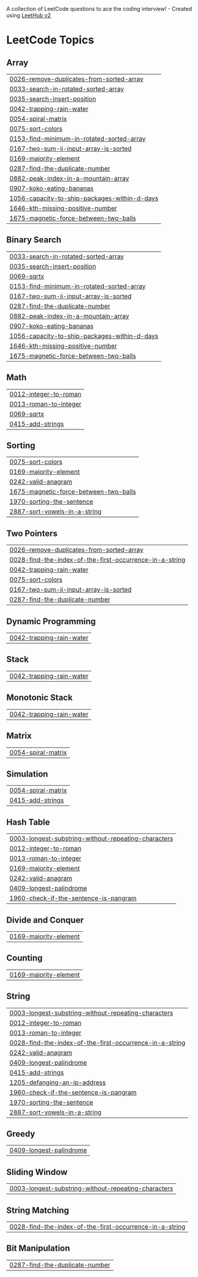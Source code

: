 A collection of LeetCode questions to ace the coding interview! - Created using [LeetHub v2](https://github.com/arunbhardwaj/LeetHub-2.0)
<!---LeetCode Topics Start-->
# LeetCode Topics
## Array
|  |
| ------- |
| [0026-remove-duplicates-from-sorted-array](https://github.com/DevSarveshX/leetcode-solutions/tree/master/0026-remove-duplicates-from-sorted-array) |
| [0033-search-in-rotated-sorted-array](https://github.com/DevSarveshX/leetcode-solutions/tree/master/0033-search-in-rotated-sorted-array) |
| [0035-search-insert-position](https://github.com/DevSarveshX/leetcode-solutions/tree/master/0035-search-insert-position) |
| [0042-trapping-rain-water](https://github.com/DevSarveshX/leetcode-solutions/tree/master/0042-trapping-rain-water) |
| [0054-spiral-matrix](https://github.com/DevSarveshX/leetcode-solutions/tree/master/0054-spiral-matrix) |
| [0075-sort-colors](https://github.com/DevSarveshX/leetcode-solutions/tree/master/0075-sort-colors) |
| [0153-find-minimum-in-rotated-sorted-array](https://github.com/DevSarveshX/leetcode-solutions/tree/master/0153-find-minimum-in-rotated-sorted-array) |
| [0167-two-sum-ii-input-array-is-sorted](https://github.com/DevSarveshX/leetcode-solutions/tree/master/0167-two-sum-ii-input-array-is-sorted) |
| [0169-majority-element](https://github.com/DevSarveshX/leetcode-solutions/tree/master/0169-majority-element) |
| [0287-find-the-duplicate-number](https://github.com/DevSarveshX/leetcode-solutions/tree/master/0287-find-the-duplicate-number) |
| [0882-peak-index-in-a-mountain-array](https://github.com/DevSarveshX/leetcode-solutions/tree/master/0882-peak-index-in-a-mountain-array) |
| [0907-koko-eating-bananas](https://github.com/DevSarveshX/leetcode-solutions/tree/master/0907-koko-eating-bananas) |
| [1056-capacity-to-ship-packages-within-d-days](https://github.com/DevSarveshX/leetcode-solutions/tree/master/1056-capacity-to-ship-packages-within-d-days) |
| [1646-kth-missing-positive-number](https://github.com/DevSarveshX/leetcode-solutions/tree/master/1646-kth-missing-positive-number) |
| [1675-magnetic-force-between-two-balls](https://github.com/DevSarveshX/leetcode-solutions/tree/master/1675-magnetic-force-between-two-balls) |
## Binary Search
|  |
| ------- |
| [0033-search-in-rotated-sorted-array](https://github.com/DevSarveshX/leetcode-solutions/tree/master/0033-search-in-rotated-sorted-array) |
| [0035-search-insert-position](https://github.com/DevSarveshX/leetcode-solutions/tree/master/0035-search-insert-position) |
| [0069-sqrtx](https://github.com/DevSarveshX/leetcode-solutions/tree/master/0069-sqrtx) |
| [0153-find-minimum-in-rotated-sorted-array](https://github.com/DevSarveshX/leetcode-solutions/tree/master/0153-find-minimum-in-rotated-sorted-array) |
| [0167-two-sum-ii-input-array-is-sorted](https://github.com/DevSarveshX/leetcode-solutions/tree/master/0167-two-sum-ii-input-array-is-sorted) |
| [0287-find-the-duplicate-number](https://github.com/DevSarveshX/leetcode-solutions/tree/master/0287-find-the-duplicate-number) |
| [0882-peak-index-in-a-mountain-array](https://github.com/DevSarveshX/leetcode-solutions/tree/master/0882-peak-index-in-a-mountain-array) |
| [0907-koko-eating-bananas](https://github.com/DevSarveshX/leetcode-solutions/tree/master/0907-koko-eating-bananas) |
| [1056-capacity-to-ship-packages-within-d-days](https://github.com/DevSarveshX/leetcode-solutions/tree/master/1056-capacity-to-ship-packages-within-d-days) |
| [1646-kth-missing-positive-number](https://github.com/DevSarveshX/leetcode-solutions/tree/master/1646-kth-missing-positive-number) |
| [1675-magnetic-force-between-two-balls](https://github.com/DevSarveshX/leetcode-solutions/tree/master/1675-magnetic-force-between-two-balls) |
## Math
|  |
| ------- |
| [0012-integer-to-roman](https://github.com/DevSarveshX/leetcode-solutions/tree/master/0012-integer-to-roman) |
| [0013-roman-to-integer](https://github.com/DevSarveshX/leetcode-solutions/tree/master/0013-roman-to-integer) |
| [0069-sqrtx](https://github.com/DevSarveshX/leetcode-solutions/tree/master/0069-sqrtx) |
| [0415-add-strings](https://github.com/DevSarveshX/leetcode-solutions/tree/master/0415-add-strings) |
## Sorting
|  |
| ------- |
| [0075-sort-colors](https://github.com/DevSarveshX/leetcode-solutions/tree/master/0075-sort-colors) |
| [0169-majority-element](https://github.com/DevSarveshX/leetcode-solutions/tree/master/0169-majority-element) |
| [0242-valid-anagram](https://github.com/DevSarveshX/leetcode-solutions/tree/master/0242-valid-anagram) |
| [1675-magnetic-force-between-two-balls](https://github.com/DevSarveshX/leetcode-solutions/tree/master/1675-magnetic-force-between-two-balls) |
| [1970-sorting-the-sentence](https://github.com/DevSarveshX/leetcode-solutions/tree/master/1970-sorting-the-sentence) |
| [2887-sort-vowels-in-a-string](https://github.com/DevSarveshX/leetcode-solutions/tree/master/2887-sort-vowels-in-a-string) |
## Two Pointers
|  |
| ------- |
| [0026-remove-duplicates-from-sorted-array](https://github.com/DevSarveshX/leetcode-solutions/tree/master/0026-remove-duplicates-from-sorted-array) |
| [0028-find-the-index-of-the-first-occurrence-in-a-string](https://github.com/DevSarveshX/leetcode-solutions/tree/master/0028-find-the-index-of-the-first-occurrence-in-a-string) |
| [0042-trapping-rain-water](https://github.com/DevSarveshX/leetcode-solutions/tree/master/0042-trapping-rain-water) |
| [0075-sort-colors](https://github.com/DevSarveshX/leetcode-solutions/tree/master/0075-sort-colors) |
| [0167-two-sum-ii-input-array-is-sorted](https://github.com/DevSarveshX/leetcode-solutions/tree/master/0167-two-sum-ii-input-array-is-sorted) |
| [0287-find-the-duplicate-number](https://github.com/DevSarveshX/leetcode-solutions/tree/master/0287-find-the-duplicate-number) |
## Dynamic Programming
|  |
| ------- |
| [0042-trapping-rain-water](https://github.com/DevSarveshX/leetcode-solutions/tree/master/0042-trapping-rain-water) |
## Stack
|  |
| ------- |
| [0042-trapping-rain-water](https://github.com/DevSarveshX/leetcode-solutions/tree/master/0042-trapping-rain-water) |
## Monotonic Stack
|  |
| ------- |
| [0042-trapping-rain-water](https://github.com/DevSarveshX/leetcode-solutions/tree/master/0042-trapping-rain-water) |
## Matrix
|  |
| ------- |
| [0054-spiral-matrix](https://github.com/DevSarveshX/leetcode-solutions/tree/master/0054-spiral-matrix) |
## Simulation
|  |
| ------- |
| [0054-spiral-matrix](https://github.com/DevSarveshX/leetcode-solutions/tree/master/0054-spiral-matrix) |
| [0415-add-strings](https://github.com/DevSarveshX/leetcode-solutions/tree/master/0415-add-strings) |
## Hash Table
|  |
| ------- |
| [0003-longest-substring-without-repeating-characters](https://github.com/DevSarveshX/leetcode-solutions/tree/master/0003-longest-substring-without-repeating-characters) |
| [0012-integer-to-roman](https://github.com/DevSarveshX/leetcode-solutions/tree/master/0012-integer-to-roman) |
| [0013-roman-to-integer](https://github.com/DevSarveshX/leetcode-solutions/tree/master/0013-roman-to-integer) |
| [0169-majority-element](https://github.com/DevSarveshX/leetcode-solutions/tree/master/0169-majority-element) |
| [0242-valid-anagram](https://github.com/DevSarveshX/leetcode-solutions/tree/master/0242-valid-anagram) |
| [0409-longest-palindrome](https://github.com/DevSarveshX/leetcode-solutions/tree/master/0409-longest-palindrome) |
| [1960-check-if-the-sentence-is-pangram](https://github.com/DevSarveshX/leetcode-solutions/tree/master/1960-check-if-the-sentence-is-pangram) |
## Divide and Conquer
|  |
| ------- |
| [0169-majority-element](https://github.com/DevSarveshX/leetcode-solutions/tree/master/0169-majority-element) |
## Counting
|  |
| ------- |
| [0169-majority-element](https://github.com/DevSarveshX/leetcode-solutions/tree/master/0169-majority-element) |
## String
|  |
| ------- |
| [0003-longest-substring-without-repeating-characters](https://github.com/DevSarveshX/leetcode-solutions/tree/master/0003-longest-substring-without-repeating-characters) |
| [0012-integer-to-roman](https://github.com/DevSarveshX/leetcode-solutions/tree/master/0012-integer-to-roman) |
| [0013-roman-to-integer](https://github.com/DevSarveshX/leetcode-solutions/tree/master/0013-roman-to-integer) |
| [0028-find-the-index-of-the-first-occurrence-in-a-string](https://github.com/DevSarveshX/leetcode-solutions/tree/master/0028-find-the-index-of-the-first-occurrence-in-a-string) |
| [0242-valid-anagram](https://github.com/DevSarveshX/leetcode-solutions/tree/master/0242-valid-anagram) |
| [0409-longest-palindrome](https://github.com/DevSarveshX/leetcode-solutions/tree/master/0409-longest-palindrome) |
| [0415-add-strings](https://github.com/DevSarveshX/leetcode-solutions/tree/master/0415-add-strings) |
| [1205-defanging-an-ip-address](https://github.com/DevSarveshX/leetcode-solutions/tree/master/1205-defanging-an-ip-address) |
| [1960-check-if-the-sentence-is-pangram](https://github.com/DevSarveshX/leetcode-solutions/tree/master/1960-check-if-the-sentence-is-pangram) |
| [1970-sorting-the-sentence](https://github.com/DevSarveshX/leetcode-solutions/tree/master/1970-sorting-the-sentence) |
| [2887-sort-vowels-in-a-string](https://github.com/DevSarveshX/leetcode-solutions/tree/master/2887-sort-vowels-in-a-string) |
## Greedy
|  |
| ------- |
| [0409-longest-palindrome](https://github.com/DevSarveshX/leetcode-solutions/tree/master/0409-longest-palindrome) |
## Sliding Window
|  |
| ------- |
| [0003-longest-substring-without-repeating-characters](https://github.com/DevSarveshX/leetcode-solutions/tree/master/0003-longest-substring-without-repeating-characters) |
## String Matching
|  |
| ------- |
| [0028-find-the-index-of-the-first-occurrence-in-a-string](https://github.com/DevSarveshX/leetcode-solutions/tree/master/0028-find-the-index-of-the-first-occurrence-in-a-string) |
## Bit Manipulation
|  |
| ------- |
| [0287-find-the-duplicate-number](https://github.com/DevSarveshX/leetcode-solutions/tree/master/0287-find-the-duplicate-number) |
<!---LeetCode Topics End-->